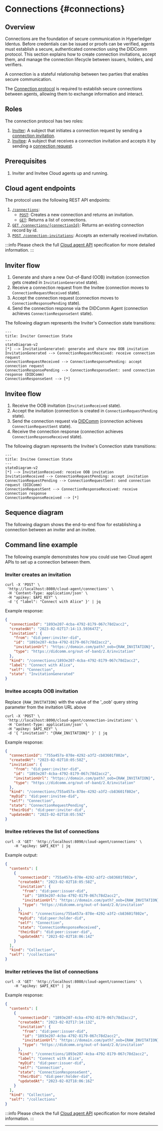 # Connections {#connections}

## Overview

Connections are the foundation of secure communication in Hyperledger Identus. Before credentials can be issued or proofs can be verified, agents must establish a secure, authenticated connection using the DIDComm protocol. This section explains how to create connection invitations, accept them, and manage the connection lifecycle between issuers, holders, and verifiers.

A connection is a stateful relationship between two parties that enables secure communication.

The [Connection protocol](https://hyperledger-identus.github.io/docs/home/concepts/glossary/#connection-protocol) is required to establish secure connections between agents, allowing them to exchange information and interact.

## Roles

The connection protocol has two roles:

1. [Inviter](https://hyperledger-identus.github.io/docs/home/concepts/glossary/#inviter): A subject that initiates a connection request by sending a [connection invitation](https://hyperledger-identus.github.io/docs/home/concepts/glossary/#connection-invitation).  
2. [Invitee](https://hyperledger-identus.github.io/docs/home/concepts/glossary/#invitee): A subject that receives a connection invitation and accepts it by sending a [connection request](https://hyperledger-identus.github.io/docs/home/concepts/glossary/#connection-request).

## Prerequisites

1. Inviter and Invitee Cloud agents up and running.

## Cloud agent endpoints

The protocol uses the following REST API endpoints:

1. [`/connections`](https://hyperledger-identus.github.io/docs/agent-api/#tag/Connections-Management):
   - [`POST`](https://hyperledger-identus.github.io/docs/agent-api/#tag/Connections-Management/operation/createConnection): Creates a new connection and returns an invitation.
   - [`GET`](https://hyperledger-identus.github.io/docs/agent-api/#tag/Connections-Management/operation/getConnections): Returns a list of connections.
2. [`GET /connections/{connectionId}`](https://hyperledger-identus.github.io/docs/agent-api/#tag/Connections-Management/operation/getConnection): Returns an existing connection record by id.
3. [`POST /connection-invitations`](https://hyperledger-identus.github.io/docs/agent-api/#tag/Connections-Management/operation/acceptConnectionInvitation): Accepts an externally received invitation.

:::info Please check the full [Cloud agent API](https://hyperledger-identus.github.io/docs/agent-api) specification for more detailed information. :::

## Inviter flow

1. Generate and share a new Out-of-Band (OOB) invitation (connection gets created in `InvitationGenerated` state).
2. Receive a connection request from the Invitee (connection moves to `ConnectionRequestReceived` state).
3. Accept the connection request (connection moves to `ConnectionResponsePending` state).
4. Send the connection response via the DIDComm Agent (connection achieves `ConnectionResponseSent` state).

The following diagram represents the Inviter's Connection state transitions:

```
---
title: Inviter Connection State
---
stateDiagram-v2
[*] --> InvitationGenerated: generate and share new OOB invitation
InvitationGenerated --> ConnectionRequestReceived: receive connection request
ConnectionRequestReceived --> ConnectionResponsePending: accept connection request
ConnectionResponsePending --> ConnectionResponseSent: send connection response (DIDComm)
ConnectionResponseSent --> [*]
```

## Invitee flow

1. Receive the OOB invitation (`InvitationReceived` state).
2. Accept the invitation (connection is created in `ConnectionRequestPending` state).
3. Send the connection request via [DIDComm](https://hyperledger-identus.github.io/docs/home/concepts/glossary/#didcomm) (connection achieves `ConnectionRequestSent` state).
4. Receive the connection response (connection achieves `ConnectionResponseReceived` state).

The following diagram represents the Invitee's Connection state transitions:

```
---
title: Invitee Connection State
---
stateDiagram-v2
[*] --> InvitationReceived: receive OOB invitation
InvitationReceived --> ConnectionRequestPending: accept invitation
ConnectionRequestPending --> ConnectionRequestSent: send connection request (DIDComm)
ConnectionRequestSent --> ConnectionResponseReceived: receive connection response
ConnectionResponseReceived --> [*]
```

## Sequence diagram

The following diagram shows the end-to-end flow for establishing a connection between an inviter and an invitee.

## Command line example

The following example demonstrates how you could use two Cloud agent APIs to set up a connection between them.

### Inviter creates an invitation

```shell
curl -X 'POST' \
 'http://localhost:8080/cloud-agent/connections' \
 -H 'Content-Type: application/json' \
 -H "apikey: $API_KEY" \
 -d '{ "label": "Connect with Alice" }' | jq
```

Example response:

```json
{
  "connectionId": "1893e207-4cba-4792-8179-067c78d2acc2",
  "createdAt": "2023-02-02T17:14:13.593647Z",
  "invitation": {
    "from": "did:peer:inviter-did",
    "id": "1893e207-4cba-4792-8179-067c78d2acc2",
    "invitationUrl": "https://domain.com/path?_oob={RAW_INVITATION}",
    "type": "https://didcomm.org/out-of-band/2.0/invitation"
  },
  "kind": "/connections/1893e207-4cba-4792-8179-067c78d2acc2",
  "label": "Connect with Alice",
  "self": "Connection",
  "state": "InvitationGenerated"
}
```

### **Invitee** accepts OOB invitation

Replace `{RAW_INVITATION}` with the value of the '\_oob' query string parameter from the invitation URL above

```shell
curl -X 'POST' \
 'http://localhost:8090/cloud-agent/connection-invitations' \
 -H 'Content-Type: application/json' \
 -H "apikey: $API_KEY" \
 -d '{ "invitation": "{RAW_INVITATION}" }' | jq
```

Example response:

```json
{
  "connectionId": "755a457a-878e-4292-a3f2-cb83601f802e",
  "createdAt": "2023-02-02T18:05:58Z",
  "invitation": {
    "from": "did:peer:inviter-did",
    "id": "1893e207-4cba-4792-8179-067c78d2acc2",
    "invitationUrl": "https://domain.com/path?_oob={RAW_INVITATION}",
    "type": "https://didcomm.org/out-of-band/2.0/invitation"
  },
  "kind": "/connections/755a457a-878e-4292-a3f2-cb83601f802e",
  "myDid": "did:peer:invitee-did",
  "self": "Connection",
  "state": "ConnectionRequestPending",
  "theirDid": "did:peer:inviter-did",
  "updatedAt": "2023-02-02T18:05:59Z"
}
```

### Invitee retrieves the list of connections

```shell
curl -X 'GET' 'http://localhost:8090/cloud-agent/connections' \
    -H "apikey: $API_KEY" | jq
```

Example output:

```json
{
  "contents": [
    {
      "connectionId": "755a457a-878e-4292-a3f2-cb83601f802e",
      "createdAt": "2023-02-02T18:05:58Z",
      "invitation": {
        "from": "did:peer:issuer-did",
        "id": "1893e207-4cba-4792-8179-067c78d2acc2",
        "invitationUrl": "https://domain.com/path?_oob={RAW_INVITATION}",
        "type": "https://didcomm.org/out-of-band/2.0/invitation"
      },
      "kind": "/connections/755a457a-878e-4292-a3f2-cb83601f802e",
      "myDid": "did:peer:holder-did",
      "self": "Connection",
      "state": "ConnectionResponseReceived",
      "theirDid": "did:peer:issuer-did",
      "updatedAt": "2023-02-02T18:06:14Z"
    }
  ],
  "kind": "Collection",
  "self": "/collections"
}
```

### Inviter retrieves the list of connections

```shell
curl -X 'GET' 'http://localhost:8080/cloud-agent/connections' \
    -H "apikey: $API_KEY" | jq
```

Example response:

```json
{
  "contents": [
    {
      "connectionId": "1893e207-4cba-4792-8179-067c78d2acc2",
      "createdAt": "2023-02-02T17:14:13Z",
      "invitation": {
        "from": "did:peer:issuer-did",
        "id": "1893e207-4cba-4792-8179-067c78d2acc2",
        "invitationUrl": "https://domain.com/path?_oob={RAW_INVITATION}",
        "type": "https://didcomm.org/out-of-band/2.0/invitation"
      },
      "kind": "/connections/1893e207-4cba-4792-8179-067c78d2acc2",
      "label": "Connect with Alice",
      "myDid": "did:peer:issuer-did",
      "self": "Connection",
      "state": "ConnectionResponseSent",
      "theirDid": "did:peer:holder-did",
      "updatedAt": "2023-02-02T18:06:16Z"
    }
  ],
  "kind": "Collection",
  "self": "/collections"
}
```

:::info Please check the full [Cloud agent API](https://hyperledger-identus.github.io/docs/agent-api) specification for more detailed information. :::

---
